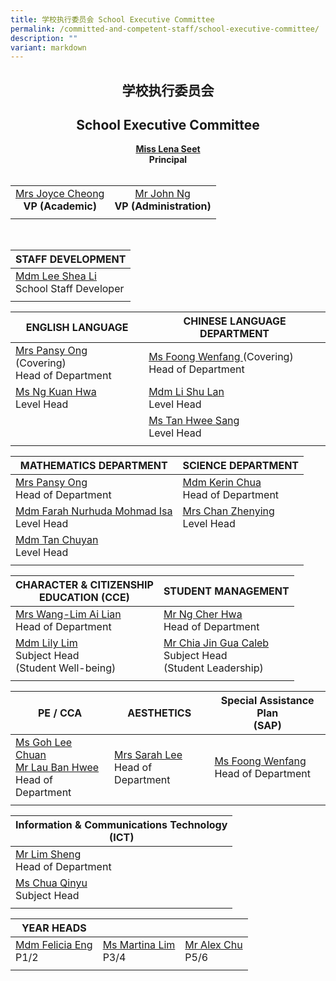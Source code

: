 ```yaml
---
title: 学校执行委员会 School Executive Committee
permalink: /committed-and-competent-staff/school-executive-committee/
description: ""
variant: markdown
---
```

## <center>学校执行委员会 </center>
## <center>School Executive Committee</center>

 **<center><a href="mailto:holyinnocentspri@moe.edu.sg">Miss Lena Seet</a><br>Principal</center>** <br>


|||
| :--------: | :--------: |
| <a href="mailto:holyinnocentspri@moe.edu.sg">Mrs Joyce Cheong</a><br>**VP (Academic)** |<a href="mailto:holyinnocentspri@moe.edu.sg">Mr John Ng</a><br>**VP (Administration)**|
|||

<br>

|STAFF DEVELOPMENT |
| -------- |
|<a href="mailto:lee_shea_li@moe.edu.sg">Mdm Lee Shea Li</a><br>School Staff Developer|
||

| ENGLISH LANGUAGE|CHINESE LANGUAGE DEPARTMENT|
| -------- | -------- | 
| <a href="mailto:neo_kim_sian_pansy@moe.edu.sg">Mrs Pansy Ong</a> (Covering)<br>Head of Department|<a href="mailto:foong_wenfang@moe.edu.sg">Ms Foong Wenfang </a>(Covering)<br>Head of Department |
|<a href="mailto:ng_kuan_hwa@moe.edu.sg">Ms Ng Kuan Hwa</a><br>Level Head|<a href="mailto:li_shu_lan_a@moe.edu.sg">Mdm Li Shu Lan </a><br>Level Head|
||<a href="mailto:tan_hwee_sang@moe.edu.sg">Ms Tan Hwee Sang</a><br>Level Head|
|||

| MATHEMATICS DEPARTMENT | SCIENCE DEPARTMENT |
| -------- | -------- |
|<a href="mailto:neo_kim_sian_pansy@moe.edu.sg">Mrs Pansy Ong</a><br>Head of Department| <a href="mailto:chua_sze_yi@moe.edu.sg">Mdm Kerin Chua</a><br>Head of Department|
|<a href="mailto:farah_nurhuda_mohmad_isa@moe.edu.sg">Mdm Farah Nurhuda Mohmad Isa</a><br>Level Head|<a href="mailto:song_zhenying@moe.edu.sg">Mrs Chan Zhenying</a><br>Level Head|
|<a href="mailto:tan_chuyan@moe.edu.sg">Mdm Tan Chuyan</a><br>Level Head||
|||

| CHARACTER &amp; CITIZENSHIP<br>EDUCATION (CCE)| STUDENT MANAGEMENT|
| -------- | -------- |
|<a href="mailto:wang-lim_ai_lian@moe.edu.sg">Mrs Wang-Lim Ai Lian</a><br>Head of Department|<a href="mailto:ng_cher_hwa@moe.edu.sg">Mr Ng Cher Hwa</a><br>Head of Department|
|<a href="mailto:lim_lily_a@moe.edu.sg">Mdm Lily Lim</a><br>Subject Head<br> (Student Well-being)|<a href="mailto:chia_jin_guo@moe.edu.sg">Mr Chia Jin Gua Caleb </a><br> Subject Head <br> (Student Leadership)|
|||

| PE / CCA | AESTHETICS| Special Assistance Plan<br> (SAP) |
| -------- | -------- | -------- |
|<a href="mailto:goh_lee_chuan@moe.edu.sg">Ms Goh Lee Chuan</a><br><a href="mailto:lau_ban_hwee@moe.edu.sg">Mr Lau Ban Hwee</a><br>Head of Department |<a href="mailto:sarah_koh_hui_khoon@moe.edu.sg">Mrs Sarah Lee</a><br>Head of Department| <a href="mailto:foong_wenfang@moe.edu.sg">Ms Foong Wenfang</a><br>Head of Department|
|||


| Information &amp; Communications Technology<br>(ICT)| 
| -------- | 
| <a href="mailto:lim_sheng@moe.edu.sg">Mr Lim Sheng</a><br>Head of Department|
|<a href="mailto:chua_qinyu@moe.edu.sg">Ms Chua Qinyu</a><br>Subject Head|
||

| YEAR HEADS|||
| -------- | -------- | -------- |
|<a href="mailto:eng_li_yun_felicia@moe.edu.sg">Mdm Felicia Eng</a><br>P1/2|<a href="mailto:lim_soo_ngee_martina@moe.edu.sg">Ms Martina Lim</a><br>P3/4|<a href="mailto:chu_yunfeng_alex@moe.edu.sg">Mr Alex Chu</a><br>P5/6|
|||